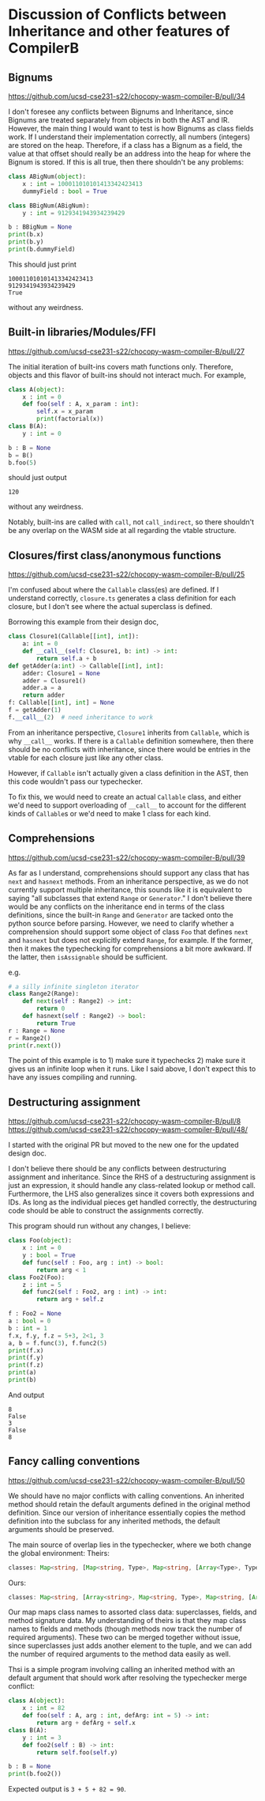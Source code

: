 # Discussion of Conflicts between Inheritance and other features of CompilerB

## Bignums
https://github.com/ucsd-cse231-s22/chocopy-wasm-compiler-B/pull/34

I don't foresee any conflicts between Bignums and Inheritance, since Bignums are treated separately from objects in both the AST and IR.
However, the main thing I would want to test is how Bignums as class fields work. If I understand their implementation correctly, all numbers (integers) are stored on the heap. Therefore, if a class has a Bignum as a field, the value at that offset should really be an address into the heap for where the Bignum is stored. If this is all true, then there shouldn't be any problems:

```python
class ABigNum(object):
    x : int = 100011010101413342423413
    dummyField : bool = True

class BBigNum(ABigNum):
    y : int = 9129341943934239429

b : BBigNum = None
print(b.x)
print(b.y)
print(b.dummyField)
```
This should just print
```
100011010101413342423413
9129341943934239429
True
```
without any weirdness.

## Built-in libraries/Modules/FFI
https://github.com/ucsd-cse231-s22/chocopy-wasm-compiler-B/pull/27

The initial iteration of built-ins covers math functions only. Therefore, objects and this flavor of built-ins should not interact much.
For example,
```python
class A(object):
    x : int = 0
    def foo(self : A, x_param : int):
        self.x = x_param
        print(factorial(x))
class B(A):
    y : int = 0

b : B = None
b = B()
b.foo(5)
```
should just output
```
120
```
without any weirdness.

Notably, built-ins are called with ```call```, not ```call_indirect```, so there shouldn't be any overlap on the WASM side at all regarding the vtable structure.

## Closures/first class/anonymous functions
https://github.com/ucsd-cse231-s22/chocopy-wasm-compiler-B/pull/25

I'm confused about where the ```Callable``` class(es) are defined. If I understand correctly, ```closure.ts``` generates a class definition for each closure, but I don't see where the actual superclass is defined.

Borrowing this example from their design doc,
```python
class Closure1(Callable[[int], int]):
    a: int = 0
    def __call__(self: Closure1, b: int) -> int:
        return self.a + b
def getAdder(a:int) -> Callable[[int], int]:
    adder: Closure1 = None
    adder = Closure1()
    adder.a = a
    return adder
f: Callable[[int], int] = None
f = getAdder(1)
f.__call__(2)  # need inheritance to work
```
From an inheritance perspective, `Closure1` inherits from `Callable`, which is why `__call__` works. If there is a `Callable` definition somewhere, then there should be no conflicts with inheritance, since there would be entries in the vtable for each closure just like any other class.

However, if `Callable` isn't actually given a class definition in the AST, then this code wouldn't pass our typechecker.

To fix this, we would need to create an actual `Callable` class, and either we'd need to support overloading of `__call__` to account for the different kinds of `Callable`s or we'd need to make 1 class for each kind.

## Comprehensions
https://github.com/ucsd-cse231-s22/chocopy-wasm-compiler-B/pull/39

As far as I understand, comprehensions should support any class that has `next` and `hasnext` methods. From an inheritance perspective, as we do not currently support multiple inheritance, this sounds like it is equivalent to saying "all subclasses that extend `Range` or `Generator`." I don't believe there would be any conflicts on the inheritance end in terms of the class definitions, since the built-in `Range` and `Generator` are tacked onto the python source before parsing.
However, we need to clarify whether a comprehension should support some object of class `Foo` that defines `next` and `hasnext` but does not explicitly extend `Range`, for example. If the former, then it makes the typechecking for comprehensions a bit more awkward. If the latter, then `isAssignable` should be sufficient.

e.g.
```python
# a silly infinite singleton iterator
class Range2(Range):
    def next(self : Range2) -> int:
        return 0
    def hasnext(self : Range2) -> bool:
        return True
r : Range = None
r = Range2()
print(r.next())
```

The point of this example is to 1) make sure it typechecks 2) make sure it gives us an infinite loop when it runs. Like I said above, I don't expect this to have any issues compiling and running.

## Destructuring assignment
https://github.com/ucsd-cse231-s22/chocopy-wasm-compiler-B/pull/8
https://github.com/ucsd-cse231-s22/chocopy-wasm-compiler-B/pull/48/

I started with the original PR but moved to the new one for the updated design doc.

I don't believe there should be any conflicts between destructuring assignment and inheritance. Since the RHS of a destructuring assignment is just an expression, it should handle any class-related lookup or method call. Furthermore, the LHS also generalizes since it covers both expressions and IDs. As long as the individual pieces get handled correctly, the destructuring code should be able to construct the assignments correctly.

This program should run without any changes, I believe:
```python
class Foo(object):
    x : int = 0
    y : bool = True
    def func(self : Foo, arg : int) -> bool:
        return arg < 1
class Foo2(Foo):
    z : int = 5
    def func2(self : Foo2, arg : int) -> int:
        return arg + self.z

f : Foo2 = None
a : bool = 0
b : int = 1
f.x, f.y, f.z = 5+3, 2<1, 3
a, b = f.func(3), f.func2(5)
print(f.x)
print(f.y)
print(f.z)
print(a)
print(b)
```
And output
```
8
False
3
False
8
```

## Fancy calling conventions
https://github.com/ucsd-cse231-s22/chocopy-wasm-compiler-B/pull/50

We should have no major conflicts with calling conventions. An inherited method should retain the default arguments defined in the original method definition. Since our version of inheritance essentially copies the method definition into the subclass for any inherited methods, the default arguments should be preserved.

The main source of overlap lies in the typechecker, where we both change the global environment:
Theirs:
```typescript
classes: Map<string, [Map<string, Type>, Map<string, [Array<Type>, Type, number]>]>
```

Ours:
```typescript
classes: Map<string, [Array<string>, Map<string, Type>, Map<string, [Array<Type>, Type]>]>
```

Our map maps class names to assorted class data: superclasses, fields, and method signature data.
My understanding of theirs is that they map class names to fields and methods (though methods now track the number of required arguments).
These two can be merged together without issue, since superclasses just adds another element to the tuple, and we can add the number of required arguments to the method data easily as well.

Thsi is a simple program involving calling an inherited method with an default argument that should work after resolving the typechecker merge conflict:
```python
class A(object):
    x : int = 82
    def foo(self : A, arg : int, defArg: int = 5) -> int:
        return arg + defArg + self.x
class B(A):
    y : int = 3
    def foo2(self : B) -> int:
        return self.foo(self.y)

b : B = None
print(b.foo2())
```
Expected output is `3 + 5 + 82 = 90`.